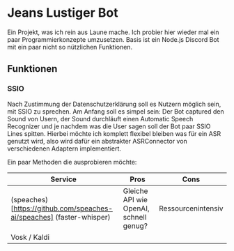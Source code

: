 # Jeans Lustiger Bot

Ein Projekt, was ich rein aus Laune mache. Ich probier hier wieder mal ein paar Programmierkonzepte umzusetzen. Basis ist ein Node.js Discord Bot mit ein paar nicht so nützlichen Funktionen.

## Funktionen

### SSIO

Nach Zustimmung der Datenschutzerklärung soll es Nutzern möglich sein, mit SSIO zu sprechen. Am Anfang soll es simpel sein: Der Bot captured den Sound von Usern, der Sound durchläuft einen Automatic Speech Recognizer und je nachdem was die User sagen soll der Bot paar SSIO Lines spitten. Hierbei möchte ich komplett flexibel bleiben was für ein ASR genutzt wird, also wird dafür ein abstrakter ASRConnector von verschiedenen Adaptern implementiert.

Ein paar Methoden die ausprobieren möchte:

|Service|Pros|Cons|
|---|---|---|
|(speaches)[https://github.com/speaches-ai/speaches] (faster-whisper)|Gleiche API wie OpenAI, schnell genug?|Ressourcenintensiv|
|Vosk / Kaldi|